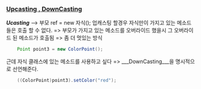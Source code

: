### [Upcasting , DownCasting](https://github.com/OJUDAM/java-study-maven/tree/master/chapter03/src/main/java/com/bit2020/paint)
___Ucasting___ --> 부모 ref = new 자식();
업캐스팅 할경우 자식만이 가지고 있는 메소드들은 호출 할 수 없다.
=> 부모가 가지고 있는 메소드를 오버라이드 했을시 그 오버라이드 된 메소드가 호출됨
=> 좀 더 멋있는 방식

```java	 
	Point point3 = new ColorPoint();
```

근데 자식 클래스에 있는 메소드를 사용하고 싶다
=> ___DownCasting___을 명시적으로 선언해준다.

```java
	((ColorPoint)point3).setColor("red");
```


